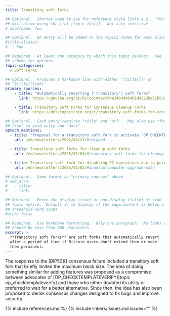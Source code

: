 ```yaml
---
title: Transitory soft forks

## Optional.  Shorter name to use for reference style links e.g., "foo"
## will allow using the link [topic foo][].  Not case sensitive
# shortname: foo

## Optional.  An entry will be added to the topics index for each alias
#title-aliases:
#  - Foo

## Required.  At least one category to which this topic belongs.  See
## schema for options
topic-categories:
  - Soft Forks

## Optional.  Produces a Markdown link with either "[title][]" or
## "[title](link)"
primary_sources:
    - title: "Automatically reverting ('transitory') soft forks"
      link: https://gnusha.org/pi/bitcoindev/64a34b4d46461da322be51b53ec2eb01@dtrt.org/

    - title: Transitory Soft Forks for Consensus Cleanup Forks
      link: https://delvingbitcoin.org/t/transitory-soft-forks-for-consensus-cleanup-forks/1333

## Optional.  Each entry requires "title" and "url".  May also use "feature:
## true" to bold entry and "date"
optech_mentions:
  - title: "Proposal for a transitory soft fork to activate `OP_CHECKTEMPLATEVERIFY`"
    url: /en/newsletters/2022/04/27/#relayed

  - title: Transitory soft forks for cleanup soft forks
    url: /en/newsletters/2025/01/03/#transitory-soft-forks-for-cleanup-soft-forks

  - title: Transitory soft fork for disabling EC operations due to perceived quantum computer risks
    url: /en/newsletters/2025/01/03/#quantum-computer-upgrade-path

## Optional.  Same format as "primary_sources" above
# see_also:
#   - title:
#     link:

## Optional.  Force the display (true) or non-display (false) of stub
## topic notice.  Default is to display if the page.content is below a
## threshold word count
#stub: false

## Required.  Use Markdown formatting.  Only one paragraph.  No links allowed.
## Should be less than 500 characters
excerpt: >
  **Transitory soft forks** are soft forks that automatically revert
  after a period of time if Bitcoin users don't extend them or make
  them permanent.
---
```

The response to the [BIP50][] consensus failure included a transitory
soft fork that briefly limited the maximum block size.  The idea of
doing something similar for adding features was proposed as a compromise
between advocates of [OP_CHECKTEMPLATEVERIFY][topic
op_checktemplateverify] and those who either doubted its utility or
preferred to wait for a better alternative.  Since then, the idea has
also been proposed to derisk consensus changes designed to fix bugs and
improve security.

{% include references.md %}
{% include linkers/issues.md issues="" %}
